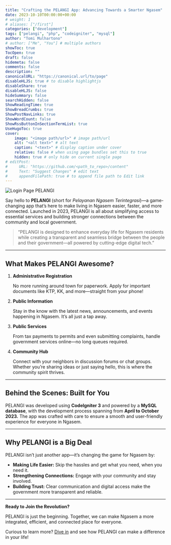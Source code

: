 ```yaml
---
title: "Crafting the PELANGI App: Advancing Towards a Smarter Ngasem"
date: 2023-10-10T00:00:00+00:00
# weight: 1
# aliases: ["/first"]
categories: ["development"]
tags: ["pelangi", "php", "codeigniter", "mysql"]
author: "Tomi Mulhartono"
# author: ["Me", "You"] # multiple authors
showToc: true
TocOpen: true
draft: false
hidemeta: false
comments: false
description: ""
canonicalURL: "https://canonical.url/to/page"
disableHLJS: true # to disable highlightjs
disableShare: true
disableHLJS: false
hideSummary: false
searchHidden: false
ShowReadingTime: true
ShowBreadCrumbs: true
ShowPostNavLinks: true
ShowWordCount: false
ShowRssButtonInSectionTermList: true
UseHugoToc: true
cover:
    image: "<image path/url>" # image path/url
    alt: "<alt text>" # alt text
    caption: "<text>" # display caption under cover
    relative: false # when using page bundles set this to true
    hidden: true # only hide on current single page
# editPost:
#     URL: "https://github.com/<path_to_repo>/content"
#     Text: "Suggest Changes" # edit text
#     appendFilePath: true # to append file path to Edit link
---
```


![Login Page PELANGI](/images/pelangi1.png)

Say hello to **PELANGI** (short for *Pelayanan Ngasem Terintegrasi*)—a game-changing app that’s here to make living in Ngasem easier, faster, and more connected. Launched in 2023, PELANGI is all about simplifying access to essential services and building stronger connections between the community and local government.

>“PELANGI is designed to enhance everyday life for Ngasem residents while creating a transparent and seamless bridge between the people and their government—all powered by cutting-edge digital tech.”

---

## What Makes PELANGI Awesome?

1. **Administrative Registration**

    No more running around town for paperwork. Apply for important documents like KTP, KK, and more—straight from your phone!

2. **Public Information**

    Stay in the know with the latest news, announcements, and events happening in Ngasem. It’s all just a tap away.

3. **Public Services**

    From tax payments to permits and even submitting complaints, handle government services online—no long queues required.

4. **Community Hub**

    Connect with your neighbors in discussion forums or chat groups. Whether you’re sharing ideas or just saying hello, this is where the community spirit thrives.

<!-- ![Dashboard PELANGI](/images/pelangi2.png) -->

---

## Behind the Scenes: Built for You

PELANGI was developed using **CodeIgniter 3** and powered by a **MySQL database**, with the development process spanning from **April to October 2023.** The app was crafted with care to ensure a smooth and user-friendly experience for everyone in Ngasem.

---

## Why PELANGI is a Big Deal

<!-- ![Services Page PELANGI](/images/pelangi3.png) -->

PELANGI isn’t just another app—it’s changing the game for Ngasem by:

- **Making Life Easier:** Skip the hassles and get what you need, when you need it.
- **Strengthening Connections:** Engage with your community and stay involved.
- **Building Trust:** Clear communication and digital access make the government more transparent and reliable.

---

**Ready to Join the Revolution?**

PELANGI is just the beginning. Together, we can make Ngasem a more integrated, efficient, and connected place for everyone.

Curious to learn more? [Dive in](https://pelangi.bojonegoro.com/) and see how PELANGI can make a difference in your life!